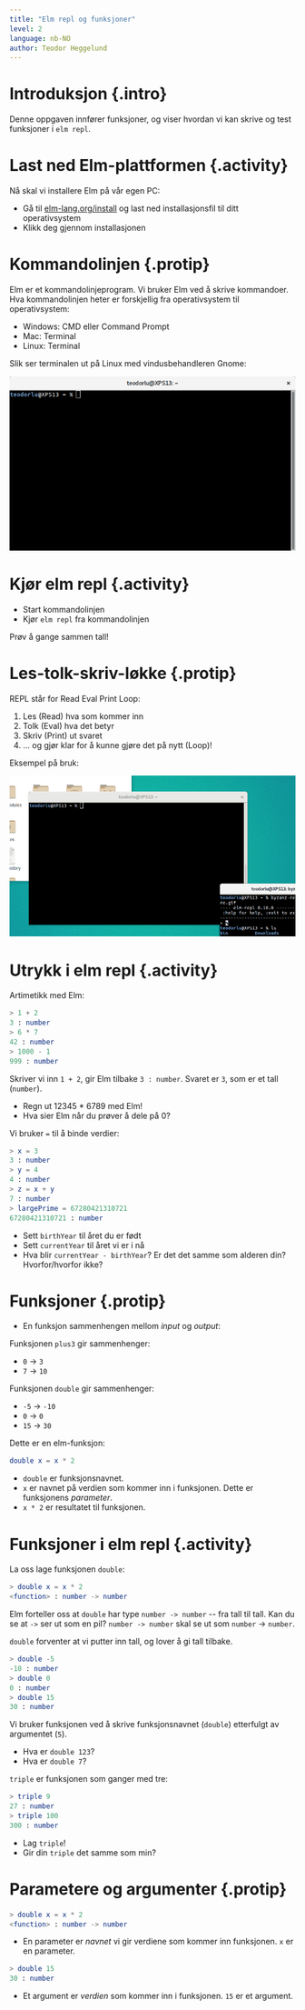 ```yaml
---
title: "Elm repl og funksjoner"
level: 2
language: nb-NO
author: Teodor Heggelund
---
```


# Introduksjon {.intro}

Denne oppgaven innfører funksjoner, og viser hvordan vi kan skrive og test funksjoner i `elm repl`.

# Last ned Elm-plattformen {.activity}

Nå skal vi installere Elm på vår egen PC:

* Gå til [elm-lang.org/install](http://www.elm-lang.org/install) og last ned
  installasjonsfil til ditt operativsystem
* Klikk deg gjennom installasjonen

# Kommandolinjen {.protip}

Elm er et kommandolinjeprogram. Vi bruker Elm ved å skrive kommandoer. Hva
kommandolinjen heter er forskjellig fra operativsystem til operativsystem:

* Windows: CMD eller Command Prompt
* Mac: Terminal
* Linux: Terminal

Slik ser terminalen ut på Linux med vindusbehandleren Gnome:

![](terminal_linux.png)

# Kjør elm repl {.activity}

* Start kommandolinjen
* Kjør `elm repl` fra kommandolinjen

Prøv å gange sammen tall!

# Les-tolk-skriv-løkke {.protip}

REPL står for Read Eval Print Loop:

1. Les (Read) hva som kommer inn
2. Tolk (Eval) hva det betyr
3. Skriv (Print) ut svaret
4. ... og gjør klar for å kunne gjøre det på nytt (Loop)!

Eksempel på bruk:

![](repl_usage.gif)


# Utrykk i elm repl {.activity}

Artimetikk med Elm:

```elm
> 1 + 2
3 : number
> 6 * 7
42 : number
> 1000 - 1
999 : number
```

Skriver vi inn `1 + 2`, gir Elm tilbake `3 : number`. Svaret er `3`, som er et
tall (`number`).

* Regn ut 12345 * 6789 med Elm!
* Hva sier Elm når du prøver å dele på 0?

Vi bruker `=` til å binde verdier:

```elm
> x = 3
3 : number
> y = 4
4 : number
> z = x + y
7 : number
> largePrime = 67280421310721
67280421310721 : number
```

* Sett `birthYear` til året du er født
* Sett `currentYear` til året vi er i nå
* Hva blir `currentYear - birthYear`? Er det det samme som alderen din?
  Hvorfor/hvorfor ikke?

# Funksjoner {.protip}

* En funksjon sammenhengen mellom *input* og *output*:

Funksjonen `plus3` gir sammenhenger:
* `0` → `3`
* `7` → `10`

Funksjonen `double` gir sammenhenger:
* `-5` → `-10`
* `0` → `0`
* `15` → `30`

Dette er en elm-funksjon:

```elm
double x = x * 2
```

* `double` er funksjonsnavnet.
* `x` er navnet på verdien som kommer inn i funksjonen. Dette er funksjonens *parameter*.
* `x * 2` er resultatet til funksjonen.

# Funksjoner i elm repl {.activity}

La oss lage funksjonen `double`:

```elm
> double x = x * 2
<function> : number -> number
```

Elm forteller oss at `double` har type `number -> number` -- fra tall til tall.
Kan du se at `->` ser ut som en pil? `number -> number` skal se ut som `number`
→ `number`.

`double` forventer at vi putter inn tall, og lover å gi tall
tilbake.

```elm
> double -5
-10 : number
> double 0
0 : number
> double 15
30 : number
```

Vi bruker funksjonen ved å skrive funksjonsnavnet (`double`) etterfulgt av
argumentet (`5`).

* Hva er `double 123`?
* Hva er `double 7`?

`triple` er funksjonen som ganger med tre:

```elm
> triple 9
27 : number
> triple 100
300 : number
```

* Lag `triple`!
* Gir din `triple` det samme som min?

# Parametere og argumenter {.protip}

```elm
> double x = x * 2
<function> : number -> number
```

* En parameter er *navnet* vi gir verdiene som kommer inn funksjonen. `x` er en parameter.

```elm
> double 15
30 : number
```

* Et argument er *verdien* som kommer inn i funksjonen. `15` er et argument.
